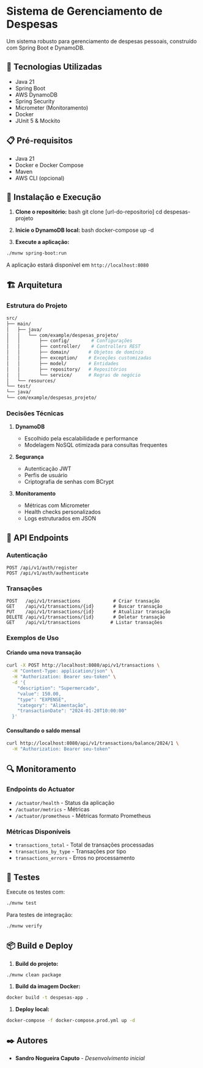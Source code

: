 # Sistema de Gerenciamento de Despesas

Um sistema robusto para gerenciamento de despesas pessoais, construído com Spring Boot e DynamoDB.

## 🚀 Tecnologias Utilizadas

- Java 21
- Spring Boot
- AWS DynamoDB
- Spring Security
- Micrometer (Monitoramento)
- Docker
- JUnit 5 & Mockito

## 📋 Pré-requisitos

- Java 21
- Docker e Docker Compose
- Maven
- AWS CLI (opcional)

## 🔧 Instalação e Execução

1. **Clone o repositório:**
   bash git clone [url-do-repositorio] cd despesas-projeto

2. **Inicie o DynamoDB local:**
   bash docker-compose up -d

3. **Execute a aplicação:**
```bash
./mvnw spring-boot:run
```
A aplicação estará disponível em `http://localhost:8080`
## 🏗️ Arquitetura
### Estrutura do Projeto
```bash
src/
├── main/
│   ├── java/
│   │   └── com/example/despesas_projeto/
│   │       ├── config/        # Configurações
│   │       ├── controller/    # Controllers REST
│   │       ├── domain/       # Objetos de domínio
│   │       ├── exception/    # Exceções customizadas
│   │       ├── model/        # Entidades
│   │       ├── repository/   # Repositórios
│   │       └── service/      # Regras de negócio
│   └── resources/
└── test/
└── java/
└── com/example/despesas_projeto/
```
### Decisões Técnicas
1. **DynamoDB**
    - Escolhido pela escalabilidade e performance
    - Modelagem NoSQL otimizada para consultas frequentes

2. **Segurança**
    - Autenticação JWT
    - Perfis de usuário
    - Criptografia de senhas com BCrypt

3. **Monitoramento**
    - Métricas com Micrometer
    - Health checks personalizados
    - Logs estruturados em JSON


## 📌 API Endpoints
### Autenticação
``` http
POST /api/v1/auth/register
POST /api/v1/auth/authenticate
```
### Transações
``` http
POST   /api/v1/transactions            # Criar transação
GET    /api/v1/transactions/{id}       # Buscar transação
PUT    /api/v1/transactions/{id}       # Atualizar transação
DELETE /api/v1/transactions/{id}       # Deletar transação
GET    /api/v1/transactions           # Listar transações
```
### Exemplos de Uso
#### Criando uma nova transação
``` bash
curl -X POST http://localhost:8080/api/v1/transactions \
  -H "Content-Type: application/json" \
  -H "Authorization: Bearer seu-token" \
  -d '{
    "description": "Supermercado",
    "value": 150.00,
    "type": "EXPENSE",
    "category": "Alimentação",
    "transactionDate": "2024-01-20T10:00:00"
  }'
```
#### Consultando o saldo mensal
``` bash
curl http://localhost:8080/api/v1/transactions/balance/2024/1 \
  -H "Authorization: Bearer seu-token"
```
## 🔍 Monitoramento
### Endpoints do Actuator
- `/actuator/health` - Status da aplicação
- `/actuator/metrics` - Métricas
- `/actuator/prometheus` - Métricas formato Prometheus

### Métricas Disponíveis
- `transactions_total` - Total de transações processadas
- `transactions_by_type` - Transações por tipo
- `transactions_errors` - Erros no processamento

## 🧪 Testes
Execute os testes com:
``` bash
./mvnw test
```
Para testes de integração:
``` bash
./mvnw verify
```
## 📦 Build e Deploy
1. **Build do projeto:**
``` bash
./mvnw clean package
```
1. **Build da imagem Docker:**
``` bash
docker build -t despesas-app .
```
1. **Deploy local:**
``` bash
docker-compose -f docker-compose.prod.yml up -d
```

## ✒️ Autores
- **Sandro Nogueira Caputo** - _Desenvolvimento inicial_

